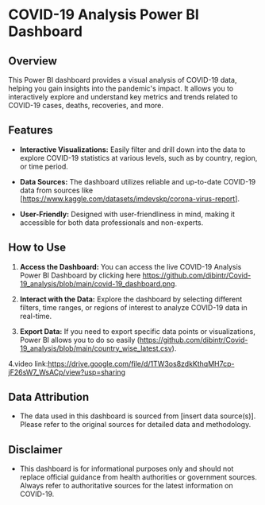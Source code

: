 # COVID-19 Analysis Power BI Dashboard


## Overview

This Power BI dashboard provides a visual analysis of COVID-19 data, helping you gain insights into the pandemic's impact. It allows you to interactively explore and understand key metrics and trends related to COVID-19 cases, deaths, recoveries, and more.

## Features

- **Interactive Visualizations:** Easily filter and drill down into the data to explore COVID-19 statistics at various levels, such as by country, region, or time period.

- **Data Sources:** The dashboard utilizes reliable and up-to-date COVID-19 data from sources like [https://www.kaggle.com/datasets/imdevskp/corona-virus-report].

- **User-Friendly:** Designed with user-friendliness in mind, making it accessible for both data professionals and non-experts.

## How to Use

1. **Access the Dashboard:** You can access the live COVID-19 Analysis Power BI Dashboard by clicking here https://github.com/dibintr/Covid-19_analysis/blob/main/covid-19_dashboard.png.

2. **Interact with the Data:** Explore the dashboard by selecting different filters, time ranges, or regions of interest to analyze COVID-19 data in real-time.

3. **Export Data:** If you need to export specific data points or visualizations, Power BI allows you to do so easily (https://github.com/dibintr/Covid-19_analysis/blob/main/country_wise_latest.csv).

4.video link:https://drive.google.com/file/d/1TW3os8zdkKthqMH7cp-jF26sW7_WsACp/view?usp=sharing

## Data Attribution

- The data used in this dashboard is sourced from [insert data source(s)]. Please refer to the original sources for detailed data and methodology.

## Disclaimer

- This dashboard is for informational purposes only and should not replace official guidance from health authorities or government sources. Always refer to authoritative sources for the latest information on COVID-19.

